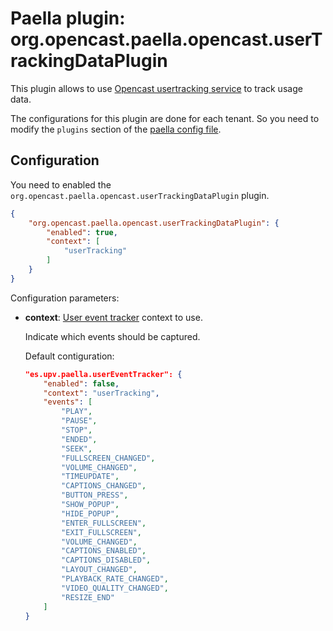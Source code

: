 Paella plugin: org.opencast.paella.opencast.userTrackingDataPlugin
=============================================================

This plugin allows to use [Opencast usertracking service](../../../../configuration/user-statistics.and.privacy/)
to track usage data. 

The configurations for this plugin are done for each tenant. So you need to modify the `plugins`
section of the [paella config file](../configuration.md).


Configuration
-------------

You need to enabled the `org.opencast.paella.opencast.userTrackingDataPlugin` plugin.

```json
{
    "org.opencast.paella.opencast.userTrackingDataPlugin": {
        "enabled": true,
        "context": [
            "userTracking"
        ]
    }    
}
```

Configuration parameters:

- **context**: [User event tracker](https://github.com/polimediaupv/paella-user-tracking) context to use.

    Indicate which events should be captured.

    Default contiguration:
    ```json
    "es.upv.paella.userEventTracker": {
        "enabled": false,
        "context": "userTracking",
        "events": [
            "PLAY",
            "PAUSE",
            "STOP",
            "ENDED",
            "SEEK",
            "FULLSCREEN_CHANGED",
            "VOLUME_CHANGED",
            "TIMEUPDATE",
            "CAPTIONS_CHANGED",
            "BUTTON_PRESS",
            "SHOW_POPUP",
            "HIDE_POPUP",
            "ENTER_FULLSCREEN",
            "EXIT_FULLSCREEN",
            "VOLUME_CHANGED",
            "CAPTIONS_ENABLED",
            "CAPTIONS_DISABLED",
            "LAYOUT_CHANGED",
            "PLAYBACK_RATE_CHANGED",
            "VIDEO_QUALITY_CHANGED",
            "RESIZE_END"
        ]
    }
    ```
    

